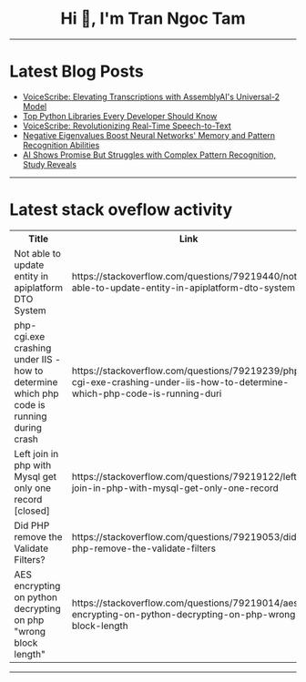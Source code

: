 <h1 align="center">Hi 👋, I'm Tran Ngoc Tam</h1>

---

# Latest Blog Posts 
<!-- BLOG-POST-LIST:START -->
- [VoiceScribe: Elevating Transcriptions with AssemblyAI&#39;s Universal-2 Model](https://dev.to/sarath_v_/voicescribe-elevating-transcriptions-with-assemblyais-universal-2-model-4e71)
- [Top Python Libraries Every Developer Should Know](https://dev.to/ayusharpcoder/top-python-libraries-every-developer-should-know-1fjk)
- [VoiceScribe: Revolutionizing Real-Time Speech-to-Text](https://dev.to/sarath_v_/voicescribe-revolutionizing-real-time-speech-to-text-7c6)
- [Negative Eigenvalues Boost Neural Networks&#39; Memory and Pattern Recognition Abilities](https://dev.to/mikeyoung44/negative-eigenvalues-boost-neural-networks-memory-and-pattern-recognition-abilities-50g7)
- [AI Shows Promise But Struggles with Complex Pattern Recognition, Study Reveals](https://dev.to/mikeyoung44/ai-shows-promise-but-struggles-with-complex-pattern-recognition-study-reveals-3086)
<!-- BLOG-POST-LIST:END -->

---

# Latest stack oveflow activity
<table>
  <tr><th>Title</th><th>Link</th></tr>
  <!-- STACKOVERFLOW:START --><tr><td>Not able to update entity in apiplatform DTO System</td><td>https://stackoverflow.com/questions/79219440/not-able-to-update-entity-in-apiplatform-dto-system</td></tr><tr><td>php-cgi.exe crashing under IIS - how to determine which php code is running during crash</td><td>https://stackoverflow.com/questions/79219239/php-cgi-exe-crashing-under-iis-how-to-determine-which-php-code-is-running-duri</td></tr><tr><td>Left join in php with Mysql get only one record [closed]</td><td>https://stackoverflow.com/questions/79219122/left-join-in-php-with-mysql-get-only-one-record</td></tr><tr><td>Did PHP remove the Validate Filters?</td><td>https://stackoverflow.com/questions/79219053/did-php-remove-the-validate-filters</td></tr><tr><td>AES encrypting on python decrypting on php &quot;wrong block length&quot;</td><td>https://stackoverflow.com/questions/79219014/aes-encrypting-on-python-decrypting-on-php-wrong-block-length</td></tr><!-- STACKOVERFLOW:END -->
</table>

---


